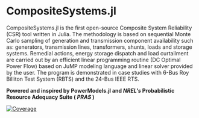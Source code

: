 # CompositeSystems.jl

CompositeSystems.jl is the first open-source Composite System Reliability (CSR) tool written in Julia. The methodology is based on sequential Monte Carlo sampling of generation and transmission component availability such as: generators, transmission lines, transformers, shunts, loads and storage systems. Remedial actions, energy storage dispatch and load curtailment are carried out by an efficient linear programming routine (DC Optimal Power Flow) based on JuMP modeling language and linear solver provided by the user. The program is demonstrated in case studies with 6-Bus Roy Billiton Test System (RBTS) and the 24-Bus IEEE RTS.

**Powered and inspired by PowerModels.jl and *NREL's* Probabilistic Resource Adequacy Suite ( *PRAS* )**

[![Coverage](https://codecov.io/gh/JosifFP/PRATS.jl/branch/master/graph/badge.svg)
](https://codecov.io/gh/JosifFP/PRATS.jl)
